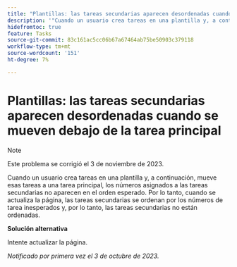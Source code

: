 ```yaml
---
title: "Plantillas: las tareas secundarias aparecen desordenadas cuando se mueven debajo de la tarea principal"
description: '"Cuando un usuario crea tareas en una plantilla y, a continuación, mueve esas tareas debajo de una tarea principal, los números asignados a las tareas secundarias no aparecen en el orden esperado. Por lo tanto, cuando se actualiza la página, las tareas secundarias se ordenan por los números de tarea inesperados y, por lo tanto, las tareas secundarias están desordenadas".'
hidefromtoc: true
feature: Tasks
source-git-commit: 83c161ac5cc06b67a67464ab75be50903c379118
workflow-type: tm+mt
source-wordcount: '151'
ht-degree: 7%

---
```



# Plantillas: las tareas secundarias aparecen desordenadas cuando se mueven debajo de la tarea principal

>[!NOTE]
>
>Este problema se corrigió el 3 de noviembre de 2023.

Cuando un usuario crea tareas en una plantilla y, a continuación, mueve esas tareas a una tarea principal, los números asignados a las tareas secundarias no aparecen en el orden esperado. Por lo tanto, cuando se actualiza la página, las tareas secundarias se ordenan por los números de tarea inesperados y, por lo tanto, las tareas secundarias no están ordenadas.

**Solución alternativa**

Intente actualizar la página.

_Notificado por primera vez el 3 de octubre de 2023._
